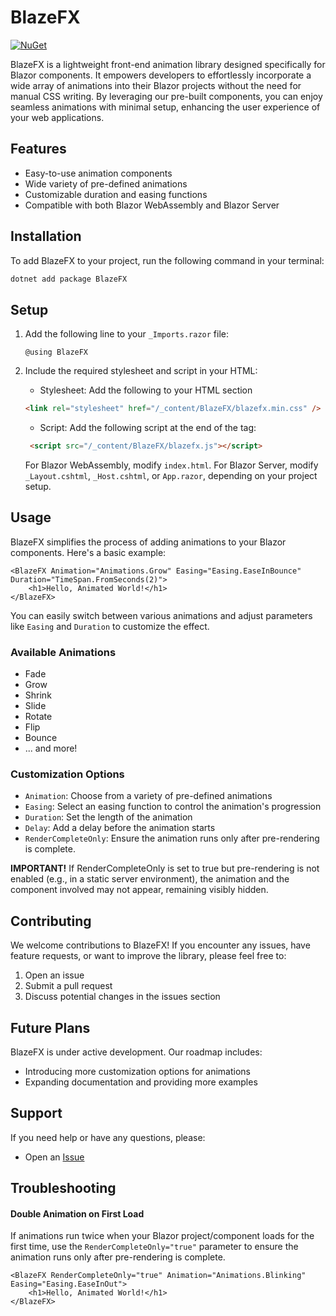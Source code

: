 # BlazeFX

[![NuGet](https://img.shields.io/nuget/v/BlazeFX.svg)](https://www.nuget.org/packages/BlazeFX/)

BlazeFX is a lightweight front-end animation library designed specifically for Blazor components. It empowers developers to effortlessly incorporate a wide array of animations into their Blazor projects without the need for manual CSS writing. By leveraging our pre-built components, you can enjoy seamless animations with minimal setup, enhancing the user experience of your web applications.

## Features

- Easy-to-use animation components
- Wide variety of pre-defined animations
- Customizable duration and easing functions
- Compatible with both Blazor WebAssembly and Blazor Server

## Installation

To add BlazeFX to your project, run the following command in your terminal:

```bash
dotnet add package BlazeFX
```

## Setup

1. Add the following line to your `_Imports.razor` file:

    ```razor
    @using BlazeFX
    ```

2. Include the required stylesheet and script in your HTML:

   - Stylesheet: Add the following to your HTML <head> section

    ```html
    <link rel="stylesheet" href="/_content/BlazeFX/blazefx.min.css" />
    ```
   
   - Script: Add the following script at the end of the <body> tag:
   ```html
    <script src="/_content/BlazeFX/blazefx.js"></script>
    ```

   For Blazor WebAssembly, modify `index.html`.
   For Blazor Server, modify `_Layout.cshtml`, `_Host.cshtml`, or `App.razor`, depending on your project setup.

## Usage

BlazeFX simplifies the process of adding animations to your Blazor components. Here's a basic example:

```razor
<BlazeFX Animation="Animations.Grow" Easing="Easing.EaseInBounce" Duration="TimeSpan.FromSeconds(2)">
    <h1>Hello, Animated World!</h1>
</BlazeFX>
```

You can easily switch between various animations and adjust parameters like `Easing` and `Duration` to customize the effect.

### Available Animations

- Fade
- Grow
- Shrink
- Slide
- Rotate
- Flip
- Bounce
- ... and more!

### Customization Options

- `Animation`: Choose from a variety of pre-defined animations
- `Easing`: Select an easing function to control the animation's progression
- `Duration`: Set the length of the animation
- `Delay`: Add a delay before the animation starts
- `RenderCompleteOnly`: Ensure the animation runs only after pre-rendering is complete.

**IMPORTANT!** If RenderCompleteOnly is set to true but pre-rendering is not enabled (e.g., in a static server environment), the animation and the component involved may not appear, remaining visibly hidden.

## Contributing

We welcome contributions to BlazeFX! If you encounter any issues, have feature requests, or want to improve the library, please feel free to:

1. Open an issue
2. Submit a pull request
3. Discuss potential changes in the issues section

## Future Plans

BlazeFX is under active development. Our roadmap includes:

- Introducing more customization options for animations
- Expanding documentation and providing more examples

## Support

If you need help or have any questions, please:

- Open an [Issue](https://github.com/mtevangelista7/BlazeFX/issues)

## Troubleshooting

#### Double Animation on First Load

If animations run twice when your Blazor project/component loads for the first time, use the `RenderCompleteOnly="true"` parameter to ensure the animation runs only after pre-rendering is complete.
````razor
<BlazeFX RenderCompleteOnly="true" Animation="Animations.Blinking" Easing="Easing.EaseInOut">
    <h1>Hello, Animated World!</h1>
</BlazeFX>
````